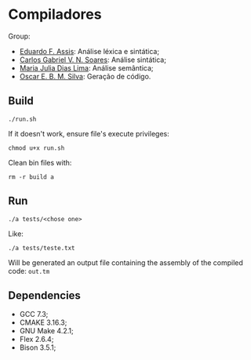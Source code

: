 # Compiladores

Group:
- [Eduardo F. Assis](https://github.com/edassis): Análise léxica e sintática;
- [Carlos Gabriel V. N. Soares](https://github.com/gabuvns): Análise sintática;
- [Maria Julia Dias Lima](https://github.com/majuhdl): Análise semântica;
- [Oscar E. B. M. Silva](https://github.com/Oscar2019): Geração de código.

## Build

```
./run.sh
```

If it doesn't work, ensure file's execute privileges:
```
chmod u+x run.sh
```

Clean bin files with: 
```
rm -r build a
```

## Run

```
./a tests/<chose one>
```

Like:
```
./a tests/teste.txt
```

Will be generated an output file containing the assembly of the
compiled code: `out.tm`

## Dependencies
- GCC 7.3;
- CMAKE 3.16.3;
- GNU Make 4.2.1;
- Flex 2.6.4;
- Bison 3.5.1;
